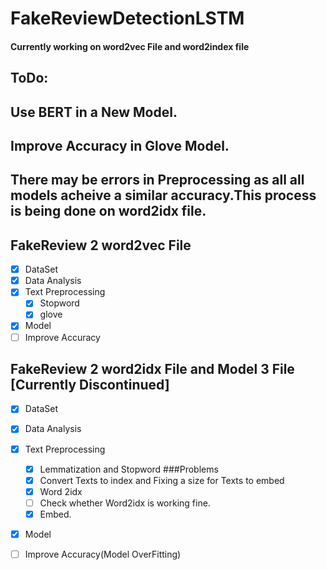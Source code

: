 # FakeReviewDetectionLSTM

#### Currently working on word2vec File and word2index file


## ToDo:

## Use BERT in a New Model.
## Improve Accuracy in Glove Model.
## There may be errors in Preprocessing as all all models acheive a similar accuracy.This process is being done on word2idx file.


## FakeReview 2 word2vec File

- [x] DataSet
- [x] Data Analysis 
- [x] Text Preprocessing
  - [x] Stopword
  - [x] glove
- [x] Model
- [ ] Improve Accuracy

## FakeReview 2 word2idx File and Model 3 File [Currently Discontinued]

- [x] DataSet
- [x] Data Analysis 
- [x] Text Preprocessing
  - [x] Lemmatization and Stopword
   ###Problems
  - [x] Convert Texts to index and Fixing a size for Texts to embed
  - [x] Word 2idx
   - [ ]  Check whether Word2idx is working fine.
   - [X]  Embed.
- [x] Model
- [ ] Improve Accuracy(Model OverFitting)





